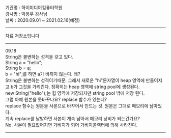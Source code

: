 기관명 : 하이미디어컴퓨터학원  
강사명 : 박용우 강사님  
날짜   : 2020.09.01 ~ 2021.02.16(예정)  

---
자료 저장소입니다

---
09.18  
String은 불변하는 성격을 갖고 있다.  
String a = "hello";  
String b = a;  
b = "hi";를 하면 a가 바뀌지 않는다. 왜?  
String은 불변하는 성격이기때문. 그래서 새로운 "hi"문자열이 heap 영역에 만들어지고 b가 그것을 가리킨다. 정확히는 heap 영역에 string pool에 생성된다.  
new String("hello");는 힙 영역에 저장되지만 string pool 밖에 저장 된다.  
그럼 아예 원본을 못바꾸나요? replace 함수가 있는데?  
replace 함수는 원본을 사본으로 바꾸어서 만드는 것. 원본은 그대로 메모리에 남아있다.  
계속 replace를 남발하면 사본이 계속 남아서 메모리 낭비가 되는건가요?  
No. 사본이 필요없어지면 가비지가 되어 가비지콜렉터에 의해 사라진다.

---
